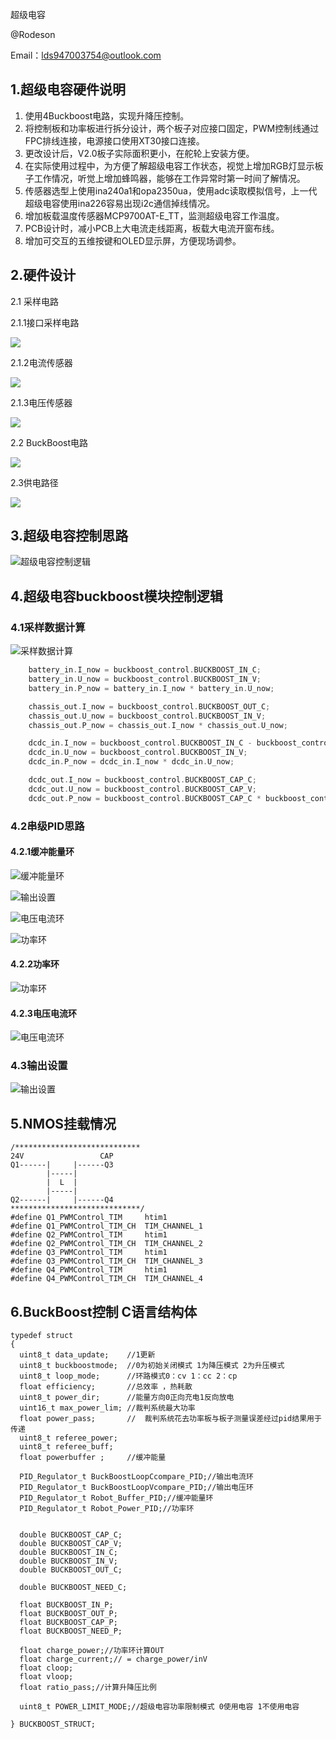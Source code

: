 超级电容

@Rodeson

Email：lds947003754@outlook.com



## 1.超级电容硬件说明

1. 使用4Buckboost电路，实现升降压控制。
2. 将控制板和功率板进行拆分设计，两个板子对应接口固定，PWM控制线通过FPC排线连接，电源接口使用XT30接口连接。
3. 更改设计后，V2.0板子实际面积更小，在舵轮上安装方便。
4. 在实际使用过程中，为方便了解超级电容工作状态，视觉上增加RGB灯显示板子工作情况，听觉上增加蜂鸣器，能够在工作异常时第一时间了解情况。
5. 传感器选型上使用ina240a1和opa2350ua，使用adc读取模拟信号，上一代超级电容使用ina226容易出现i2c通信掉线情况。
6. 增加板载温度传感器MCP9700AT-E_TT，监测超级电容工作温度。
7. PCB设计时，减小PCB上大电流走线距离，板载大电流开窗布线。
8. 增加可交互的五维按键和OLED显示屏，方便现场调参。



## 2.硬件设计

2.1 采样电路

2.1.1接口采样电路

![](Images/XT30采样电路.png)

2.1.2电流传感器

![](Images/电流计电路设计.png)

2.1.3电压传感器

![](Images/电压测量运放电路设计.png)

2.2 BuckBoost电路

![](Images/4BuckBoost驱动电路.png)

2.3供电路径

![](Images/超级电容供电关系.png)

## 3.超级电容控制思路

![超级电容控制逻辑](Images/超级电容控制逻辑.jpg)

## 4.超级电容buckboost模块控制逻辑

### 4.1采样数据计算

![采样数据计算](D:\Desktop\采样数据计算.jpg)

```c
    battery_in.I_now = buckboost_control.BUCKBOOST_IN_C;
    battery_in.U_now = buckboost_control.BUCKBOOST_IN_V;
    battery_in.P_now = battery_in.I_now * battery_in.U_now;

    chassis_out.I_now = buckboost_control.BUCKBOOST_OUT_C;
    chassis_out.U_now = buckboost_control.BUCKBOOST_IN_V;
    chassis_out.P_now = chassis_out.I_now * chassis_out.U_now;

    dcdc_in.I_now = buckboost_control.BUCKBOOST_IN_C - buckboost_control.BUCKBOOST_OUT_C;
    dcdc_in.U_now = buckboost_control.BUCKBOOST_IN_V;
    dcdc_in.P_now = dcdc_in.I_now * dcdc_in.U_now;

    dcdc_out.I_now = buckboost_control.BUCKBOOST_CAP_C;
    dcdc_out.U_now = buckboost_control.BUCKBOOST_CAP_V;
    dcdc_out.P_now = buckboost_control.BUCKBOOST_CAP_C * buckboost_control.BUCKBOOST_CAP_V;
```

### 4.2串级PID思路

#### 4.2.1缓冲能量环

![缓冲能量环](Images/缓冲能量环.jpg)

![输出设置](Images/输出设置.jpg)

![电压电流环](Images/电压电流环.jpg)

![功率环](Images/功率环.jpg)

#### 4.2.2功率环

![功率环](Images/功率环.jpg)

#### 4.2.3电压电流环

![电压电流环](Images/电压电流环.jpg)

### 4.3输出设置

![输出设置](Images/输出设置.jpg)

## 5.NMOS挂载情况

```
/****************************
24V                 CAP
Q1------|     |------Q3
        |-----|
        |  L  |
        |-----|
Q2------|     |------Q4
*****************************/
#define Q1_PWMControl_TIM     htim1
#define Q1_PWMControl_TIM_CH  TIM_CHANNEL_1
#define Q2_PWMControl_TIM     htim1
#define Q2_PWMControl_TIM_CH  TIM_CHANNEL_2
#define Q3_PWMControl_TIM     htim1
#define Q3_PWMControl_TIM_CH  TIM_CHANNEL_3
#define Q4_PWMControl_TIM     htim1
#define Q4_PWMControl_TIM_CH  TIM_CHANNEL_4
```

## 6.BuckBoost控制 C语言结构体

```
typedef struct
{
  uint8_t data_update;    //1更新
  uint8_t buckboostmode;  //0为初始关闭模式 1为降压模式 2为升压模式
  uint8_t loop_mode;      //环路模式0：cv 1：cc 2：cp
  float efficiency;       //总效率 ，热耗散
  uint8_t power_dir;      //能量方向0正向充电1反向放电
  uint16_t max_power_lim; //裁判系统最大功率
  float power_pass;       //  裁判系统花去功率板与板子测量误差经过pid结果用于传递
  uint8_t referee_power;
  uint8_t referee_buff;
  float powerbuffer ;     //缓冲能量
    
  PID_Regulator_t BuckBoostLoopCcompare_PID;//输出电流环
  PID_Regulator_t BuckBoostLoopVcompare_PID;//输出电压环
  PID_Regulator_t Robot_Buffer_PID;//缓冲能量环
  PID_Regulator_t Robot_Power_PID;//功率环
    
  
  double BUCKBOOST_CAP_C;
  double BUCKBOOST_CAP_V;
  double BUCKBOOST_IN_C;
  double BUCKBOOST_IN_V;
  double BUCKBOOST_OUT_C;
    
  double BUCKBOOST_NEED_C;
        
  float BUCKBOOST_IN_P;
  float BUCKBOOST_OUT_P;
  float BUCKBOOST_CAP_P;
  float BUCKBOOST_NEED_P;
  
  float charge_power;//功率环计算OUT
  float charge_current;// = charge_power/inV
  float cloop;
  float vloop;
  float ratio_pass;//计算升降压比例

  uint8_t POWER_LIMIT_MODE;//超级电容功率限制模式 0使用电容 1不使用电容
    
} BUCKBOOST_STRUCT;
```

